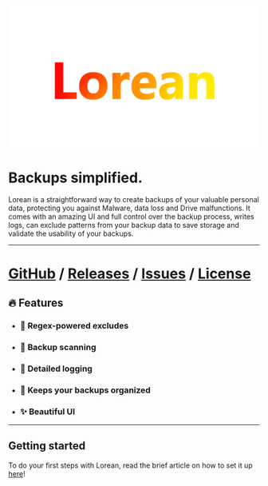 ![Lorean logo](https://raw.githubusercontent.com/mags0ft/Lorean/master/app/static/images/logo.png)

# Backups simplified.

Lorean is a straightforward way to create backups of your valuable personal data, protecting you against Malware, data loss and Drive malfunctions. It comes with an amazing UI and full control over the backup process, writes logs, can exclude patterns from your backup data to save storage and validate the usability of your backups.

---

# [GitHub](https://github.com/mags0ft/Lorean) / [Releases](https://github.com/mags0ft/Lorean/releases) / [Issues](https://github.com/mags0ft/Lorean/issues) / [License](https://github.com/mags0ft/Lorean/blob/master/LICENSE)

## 🔥 Features

- ### 🚫 Regex-powered excludes

- ### 🔎 Backup scanning

- ### 📕 Detailed logging

- ### 🥳 Keeps your backups organized

- ### ✨ Beautiful UI

---

## Getting started
To do your first steps with Lorean, read the brief article on how to set it up [here](./getting_started.md)!